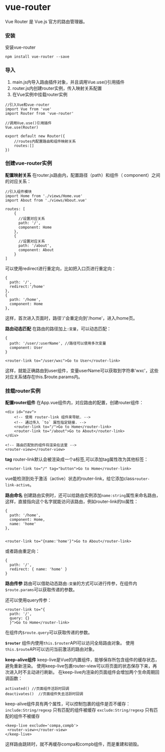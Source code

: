 vue-router
===================
Vue Router 是 Vue.js 官方的路由管理器。

###  安装
安装vue-router
```
npm install vue-router --save
```
###  导入
1. main.js内导入路由插件对象，并且调用Vue.use()引用插件
2. router.js内创建router实例，传入映射关系配置
3. 在Vue实例中挂载router实例

```
//引入Vue和vue-router
import Vue from 'vue'
import Router from 'vue-router'

//调用Vue.use()引用插件
Vue.use(Router)

export default new Router({
    //routes内配置路由和组件映射关系
    routes:[]
})
```
###  创建vue-router实例

**配置映射关系**
在router.js路由内，配置路径（path）和组件（ component）之间的对应关系：

```
//引入组件模块
import Home from './views/Home.vue'
import About from './views/About.vue'

routes: [
    {
      //设置对应关系
      path: '/',
      component: Home
    },
    {
      //设置对应关系
      path: '/about',
      component: About
    }
]
```
可以使用redirect进行重定向，比如把入口页进行重定向：
```
{
  path: '/',
  redirect:'/home'
},
{
  path: '/home',
  component: Home
},
```
这样，首次进入页面时，路径'/'会重定向到'/home'，进入/home页。

**路由动态匹配**
在路由的路径加上`:变量`，可以动态匹配：
```
{
  path: '/user/:userName', //路径可以使用多次变量
  component: User
}

<router-link to="/user/wxc">Go to User</router-link>
```
这样，就能正确路由到user组件，变量userName可以获取到字符串'wxc'，这些对应关系储存在this.$route.params内。

###  挂载router实例

**配置router组件**
在App.vue组件内，对应路由的配置，创建router组件：

```
<div id="nav">
    <!-- 使用 router-link 组件来导航. -->
    <!-- 通过传入 `to` 属性指定链接. -->
    <router-link to="/">Go to Home</router-link>
    <router-link to="/about">Go to About</router-link>
</div>

<!-- 路由匹配到的组件将渲染在这里 -->
<router-view></router-view>
```
**tag**
router-link默认会被渲染成一个a标签,可以添加tag属性改为其他标签：

```
<router-link to="/" tag="button">Go to Home</router-link>
```
vue能检测到处于激活（active）状态的router-link，给它添加class`router-link-active`。

**路由命名**
创建路由实例时，还可以给路由实例添加`name:string`属性来命名路由，这样，直接指向这个名字就能访问该路由，例如router-link的to属性：
```
{
  path: '/home',
  component: Home,
  name: 'home'
},


<router-link to="{name:'home'}">Go to About</router-link>
```
或者路由重定向：
```
{ 
  path: '/', 
  redirect: { name: 'home' }
}
```

**路由传参**
路由可以借助动态路由`:变量`的方式可以进行传参，在组件内`$route.params`可以获取传递的参数。

还可以使用query传参：
```
<router-link to="{
  path: '/',
  query: {}
  }">Go to Home</router-link>
```
在组件内`$route.query`可以获取传递的参数。

**`$router`**
组件内使用`this.$router`API可以访问全局路由对象。
使用`this.$route`API可以访问当前激活的路由对象。


**keep-alive组件**
keep-live是Vue的内置组件，能够保存所包含组件的缓存状态，避免重新渲染。
使用keep-live包裹router-view可以将页面的状态保存下来，再次进入时不主动进行刷新。
在keep-live内渲染的页面组件会增加两个生命周期回调函数：
```
activated() //页面组件活跃时回调
deactivates()  //页面组件失去活跃时回调
```
keep-alive组件具有两个属性，可以控制包裹的组件是否不缓存：
`include:String/regexp` 只有匹配的组件被缓存
`exclude:String/regexp` 只有匹配的组件不被缓存
```
<keep-live exclude='compa,compb'>
 <router-view></router-view>
</keep-live>
```
这样路由跳转时，就不再缓存compa和compb组件，而是重建和销毁。